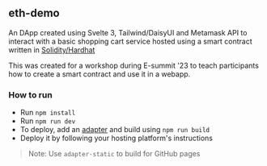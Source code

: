 ## eth-demo

An DApp created using Svelte 3, Tailwind/DaisyUI and Metamask API to interact with a basic shopping cart service hosted using
a smart contract written in [Solidity/Hardhat](https://github.com/chidam333/econEth/blob/542935b5e6fecc3645d43a1f499ed4b341506cef/contracts/shopping.sol)

This was created for a workshop during E-summit '23 to teach participants how to create a smart contract and use it in a webapp.

### How to run
- Run `npm install`
- Run `npm run dev`
- To deploy, add an [adapter](https://kit.svelte.dev/docs/adapters) and build using `npm run build`
- Deploy it by following your hosting platform's instructions

> Note: Use `adapter-static` to build for GitHub pages

